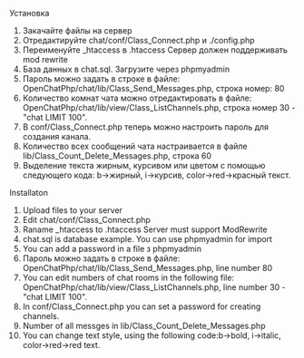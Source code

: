Установка
1) Закачайте файлы на сервер
2) Отредактируйте chat/conf/Class_Connect.php и ./config.php
3) Переименуйте _htaccess в .htaccess
Сервер должен поддерживать mod rewrite
4) База данных в chat.sql. Загрузите через phpmyadmin
5) Пароль можно задать в строке в файле: OpenChatPhp/chat/lib/Class_Send_Messages.php, строка номер: 80
6) Количество комнат чата можно отредактировать в файле: OpenChatPhp/chat/lib/view/Class_ListChannels.php, 
строка номер 30 -  "chat LIMIT 100". 
7) В conf/Class_Connect.php теперь можно настроить пароль для создания канала.
8) Количество всех сообщений чата настраивается
в файле lib/Class_Count_Delete_Messages.php, строка 60
9) Выделение текста жирным, курсивом или цветом
с помощью следующего кода: b->жирный, i->курсив,
color->red->красный текст.

Installaton
1) Upload files to your server
2) Edit chat/conf/Class_Connect.php
3) Raname _htaccess to .htaccess
Server must support ModRewrite
4) chat.sql is database example. You can use phpmyadmin for import
5) You can add a password in a file з phpmyadmin
5) Пароль можно задать в строке в файле: OpenChatPhp/chat/lib/Class_Send_Messages.php, line number 80
6) You can edit numbers of chat rooms in the following file: OpenChatPhp/chat/lib/view/Class_ListChannels.php,
line number 30 - "chat LIMIT 100".  
7) In conf/Class_Connect.php you can set a password for  creating channels.
8) Number of all messges in lib/Class_Count_Delete_Messages.php
9) You can change text style, using the following code:b->bold, i->italic,
color->red->red text.
